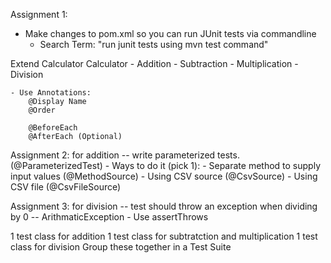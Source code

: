 Assignment 1:
- Make changes to pom.xml so you can run JUnit tests via commandline
	- Search Term: "run junit tests using mvn test command"
	
Extend Calculator
Calculator
	- Addition
	- Subtraction
	- Multiplication
	- Division
	
	- Use Annotations:
		@Display Name
		@Order
		
		@BeforeEach
		@AfterEach (Optional)
		
Assignment 2:
for addition -- write parameterized tests. (@ParameterizedTest)
	- Ways to do it (pick 1):
		- Separate method to supply input values (@MethodSource)
		- Using CSV source (@CsvSource)
		- Using CSV file (@CsvFileSource)
		
Assignment 3:
for division -- test should throw an exception when dividing by 0 -- ArithmaticException
	- Use assertThrows

1 test class for addition
1 test class for subtratction and multiplication
1 test class for division
Group these together in a Test Suite